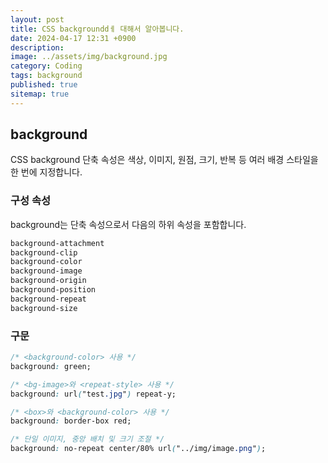 ```yaml
---
layout: post
title: CSS backgrounddㅔ 대해서 알아봅니다.
date: 2024-04-17 12:31 +0900
description: 
image: ../assets/img/background.jpg
category: Coding
tags: background
published: true
sitemap: true
---
```



## background
CSS background 단축 속성은 색상, 이미지, 원점, 크기, 반복 등 여러 배경 스타일을 한 번에 지정합니다.

### 구성 속성
background는 단축 속성으로서 다음의 하위 속성을 포함합니다.   
````css
background-attachment
background-clip
background-color
background-image
background-origin
background-position
background-repeat
background-size
````

### 구문
````css
/* <background-color> 사용 */
background: green;

/* <bg-image>와 <repeat-style> 사용 */
background: url("test.jpg") repeat-y;

/* <box>와 <background-color> 사용 */
background: border-box red;

/* 단일 이미지, 중앙 배치 및 크기 조절 */
background: no-repeat center/80% url("../img/image.png");
````